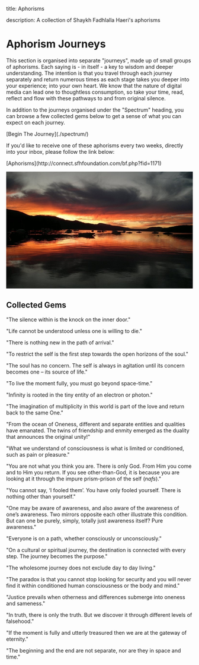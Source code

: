 title: Aphorisms

description: A collection of Shaykh Fadhlalla Haeri's aphorisms

# Aphorism Journeys

This section is organised into separate "journeys", made up of small groups of aphorisms. Each saying is - in itself - a key to wisdom and deeper understanding. The intention is that you travel through each journey separately and return numerous times as each stage takes you deeper into your experience; into your own heart. We know that the nature of digital media can lead one to thoughtless consumption, so take your time, read, reflect and flow with these pathways to and from original silence.

In addition to the journeys organised under the "Spectrum" heading, you can browse a few collected gems below to get a sense of what you can expect on each journey.

<div markdown="3" class="purchase-link">
[Begin The Journey](./spectrum/)
</div>

If you'd like to receive one of these aphorisms every two weeks, directly into your inbox, please follow the link below:

<div markdown="3" class="purchase-link">
[Aphorisms](http://connect.sfhfoundation.com/bf.php?fid=1171)
</div>

![Aphorims Begin](../assets/images/18.jpg)

## Collected Gems

"The silence within is the knock on the inner door."

"Life cannot be understood unless one is willing to die."

"There is nothing new in the path of arrival."

"To restrict the self is the first step towards the open horizons of the soul."

"The soul has no concern. The self is always in agitation until its concern becomes one – its source of life."

"To live the moment fully, you must go beyond space-time."

"Infinity is rooted in the tiny entity of an electron or photon."

"The imagination of multiplicity in this world is part of the love and return back to the same One."

"From the ocean of Oneness, different and separate entities and qualities have emanated. The twins of friendship and enmity emerged as the duality that announces the original unity!"

"What we understand of consciousness is what is limited or conditioned, such as pain or pleasure."

"You are not what you think you are. There is only God. From Him you come and to Him you return. If you see other-than-God, it is because you are looking at it through the impure prism-prison of the self (_nafs_)."

"You cannot say, ‘I fooled them’. You have only fooled yourself. There is nothing other than yourself."

"One may be aware of awareness, and also aware of the awareness of one’s awareness. Two mirrors opposite each other illustrate this condition. But can one be purely, simply, totally just awareness itself? Pure awareness."

"Everyone is on a path, whether consciously or unconsciously."

"On a cultural or spiritual journey, the destination is connected with every step. The journey becomes the purpose."

"The wholesome journey does not exclude day to day living."

"The paradox is that you cannot stop looking for security and you will never find it within conditioned human consciousness or the body and mind."

"Justice prevails when otherness and differences submerge into oneness and sameness."

"In truth, there is only the truth. But we discover it through different levels of falsehood."

"If the moment is fully and utterly treasured then we are at the gateway of eternity."

"The beginning and the end are not separate, nor are they in space and time."